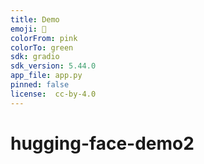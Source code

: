 ```yaml
---
title: Demo
emoji: 🐼
colorFrom: pink
colorTo: green
sdk: gradio
sdk_version: 5.44.0
app_file: app.py
pinned: false
license:  cc-by-4.0
---
```



# hugging-face-demo2

